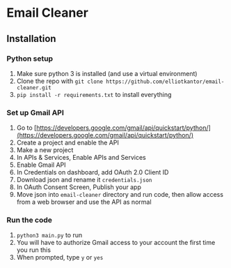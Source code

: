 # Email Cleaner
## Installation
### Python setup
1. Make sure python 3 is installed (and use a virtual environment)
2. Clone the repo with `git clone https://github.com/elliotkantor/email-cleaner.git`
3. `pip install -r requirements.txt` to install everything
### Set up Gmail API
1. Go to [https://developers.google.com/gmail/api/quickstart/python/](https://developers.google.com/gmail/api/quickstart/python/)
2. Create a project and enable the API
3. Make a new project
4. In APIs & Services, Enable APIs and Services
5. Enable Gmail API
6. In Credentials on dashboard, add OAuth 2.0 Client ID
7. Download json and rename it `credentials.json`
8. In OAuth Consent Screen, Publish your app
9. Move json into `email-cleaner` directory and run code, then allow access from a web browser and use the API as normal
### Run the code
1. `python3 main.py` to run
2. You will have to authorize Gmail access to your account the first time you run this
3. When prompted, type `y` or `yes`